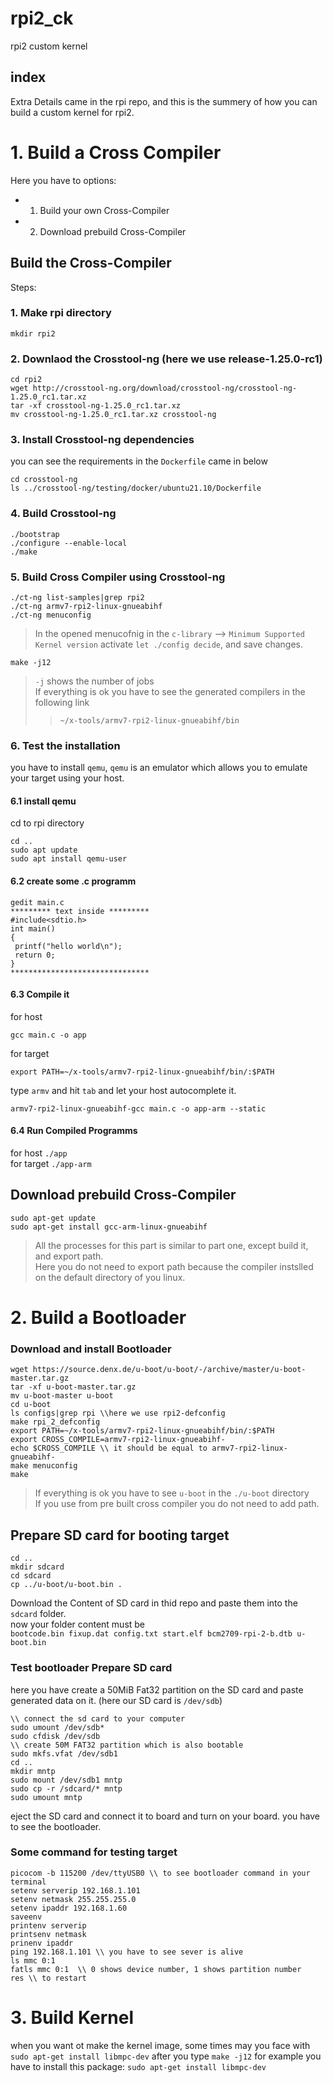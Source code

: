 # rpi2_ck
rpi2 custom kernel

## index 
Extra Details came in the rpi repo, and this is the summery of how you can build a custom kernel for rpi2.


# 1. Build a Cross Compiler

Here you have to options: 
  * 1. Build your own Cross-Compiler
  * 2. Download prebuild Cross-Compiler

## Build the Cross-Compiler

Steps: 
### 1. Make rpi directory<br />

`mkdir rpi2` 

### 2. Downlaod the Crosstool-ng (here we use release-1.25.0-rc1)<br />
```
cd rpi2
wget http://crosstool-ng.org/download/crosstool-ng/crosstool-ng-1.25.0_rc1.tar.xz
tar -xf crosstool-ng-1.25.0_rc1.tar.xz
mv crosstool-ng-1.25.0_rc1.tar.xz crosstool-ng
```

### 3. Install Crosstool-ng dependencies <br />
you can see the requirements in the `Dockerfile` came in below<br />
```
cd crosstool-ng 
ls ../crosstool-ng/testing/docker/ubuntu21.10/Dockerfile
```
### 4. Build Crosstool-ng <br />
```
./bootstrap
./configure --enable-local
./make 
```
### 5. Build Cross Compiler using Crosstool-ng <br />
```
./ct-ng list-samples|grep rpi2
./ct-ng armv7-rpi2-linux-gnueabihf
./ct-ng menuconfig
```
> In the opened menucofnig in the `c-library` --> `Minimum Supported Kernel version` activate `let ./config decide`, and save changes.<br />
```
make -j12
```
> `-j` shows the number of jobs<br />
> If everything is ok you have to see the generated compilers in the following link
>> `~/x-tools/armv7-rpi2-linux-gnueabihf/bin`<br />
### 6. Test the installation<br />
you have to install `qemu`, `qemu` is an emulator which allows you to emulate your target using your host.
#### 6.1 install qemu
cd to rpi directory
```
cd ..
sudo apt update
sudo apt install qemu-user
```
#### 6.2 create some .c programm
```
gedit main.c
********* text inside *********
#include<sdtio.h>
int main()
{
 printf("hello world\n");
 return 0;
}
*******************************
```
#### 6.3 Compile it
for host<br />
```
gcc main.c -o app
```
for target<br />
```
export PATH=~/x-tools/armv7-rpi2-linux-gnueabihf/bin/:$PATH
```
type `armv` and hit `tab` and let your host autocomplete it. <br />
```
armv7-rpi2-linux-gnueabihf-gcc main.c -o app-arm --static
```
#### 6.4 Run Compiled Programms

for host `./app`<br />
for target `./app-arm` <br />

## Download prebuild Cross-Compiler

```
sudo apt-get update
sudo apt-get install gcc-arm-linux-gnueabihf
```
> All the processes for this part is similar to part one, except build it, and export path. <br />
> Here you do not need to export path because the compiler instslled on the default directory of you linux.<br />

 # 2. Build a Bootloader

### Download and install Bootloader
```
wget https://source.denx.de/u-boot/u-boot/-/archive/master/u-boot-master.tar.gz
tar -xf u-boot-master.tar.gz
mv u-boot-master u-boot
cd u-boot
ls configs|grep rpi \\here we use rpi2-defconfig
make rpi_2_defconfig
export PATH=~/x-tools/armv7-rpi2-linux-gnueabihf/bin/:$PATH
export CROSS_COMPILE=armv7-rpi2-linux-gnueabihf-
echo $CROSS_COMPILE \\ it should be equal to armv7-rpi2-linux-gnueabihf-
make menuconfig
make
```
> If everything is ok you have to see `u-boot` in the `./u-boot` directory <br />
> If you use from pre built cross compiler you do not need to add path.

## Prepare SD card for booting target 
```
cd ..
mkdir sdcard
cd sdcard
cp ../u-boot/u-boot.bin .
```
Download the Content of SD card in thid repo and paste them into the `sdcard` folder.<br />
now your folder content must be<br />
`bootcode.bin fixup.dat config.txt start.elf bcm2709-rpi-2-b.dtb u-boot.bin`

### Test bootloader Prepare SD card
here you have create a 50MiB Fat32 partition on the SD card and paste generated data on it. (here our SD card is `/dev/sdb`)<br />
```
\\ connect the sd card to your computer
sudo umount /dev/sdb*
sudo cfdisk /dev/sdb
\\ create 50M FAT32 partition which is also bootable
sudo mkfs.vfat /dev/sdb1
cd ..
mkdir mntp
sudo mount /dev/sdb1 mntp
sudo cp -r /sdcard/* mntp
sudo umount mntp
```
eject the SD card and connect it to board and turn on your board. 
you have to see the bootloader. 

### Some command for testing target
```
picocom -b 115200 /dev/ttyUSB0 \\ to see bootloader command in your terminal
setenv serverip 192.168.1.101
setenv netmask 255.255.255.0
setenv ipaddr 192.168.1.60
saveenv
printenv serverip
printsenv netmask
prinenv ipaddr
ping 192.168.1.101 \\ you have to see sever is alive
ls mmc 0:1
fatls mmc 0:1  \\ 0 shows device number, 1 shows partition number
res \\ to restart
```

# 3. Build Kernel












when you want ot make the kernel image, some times may you face with 
`sudo apt-get install libmpc-dev` after you type `make -j12` for example 
you have to install this package: 
`sudo apt-get install libmpc-dev`


